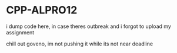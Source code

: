 # CPP-ALPRO12
i dump code here, in case theres outbreak and i forgot to upload my assignment




chill out goveno, im not pushing it while its not near deadline
